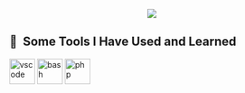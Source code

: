 <p align="center">
  <img src="https://capsule-render.vercel.app/api?text=Hey Everyone!🕹️&animation=fadeIn&type=waving&color=gradient&height=100"/>
</p>

<!--
**Jprerna04/Jprerna04** is a ✨ _special_ ✨ repository because its `README.md` (this file) appears on your GitHub profile.

- 🔭 I’m currently working on Frontent Development
- 🌱 I’m currently learning Backend Development
- 🤔 I’m looking for help with Open Source
- 💬 Ask me about Data Structure and Algorithms
- 😄 Pronouns: She/Her
-->

<h2> 🚀 &nbsp;Some Tools I Have Used and Learned</h2>
<p align="left">
<img src="https://cdn.jsdelivr.net/gh/devicons/devicon/icons/vscode/vscode-original.svg" alt="vscode" width="45" height="45"/>
<img src="https://cdn.jsdelivr.net/gh/devicons/devicon/icons/bash/bash-original.svg" alt="bash" width="45" height="45"/>
<img src="https://cdn.jsdelivr.net/gh/devicons/devicon/icons/php/php-original.svg" alt="php" width="45" height="45"/>
</p>
